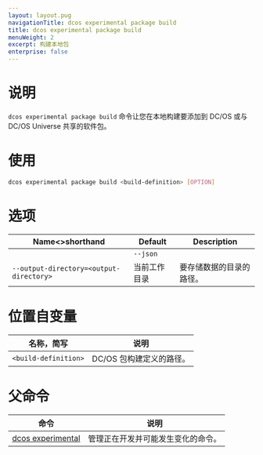 ```yaml
---
layout: layout.pug
navigationTitle: dcos experimental package build
title: dcos experimental package build
menuWeight: 2
excerpt: 构建本地包
enterprise: false
---
```



# 说明
`dcos experimental package build` 命令让您在本地构建要添加到 DC/OS 或与 DC/OS Universe 共享的软件包。

# 使用

```bash
dcos experimental package build <build-definition> [OPTION]
```

# 选项

| Name<>shorthand | Default | Description |
|---------|-------------|-------------|
| | `--json` | | 指定以 JSON 为格式的数据。|
| `--output-directory=<output-directory>` | 当前工作目录 | 要存储数据的目录的路径。|

# 位置自变量

| 名称，简写 | 说明 |
|---------|-------------|
| `<build-definition>` | DC/OS 包构建定义的路径。|

# 父命令

| 命令 | 说明 |
|---------|-------------|
| [dcos experimental](/cn/1.11/cli/command-reference/dcos-experimental/)  | 管理正在开发并可能发生变化的命令。| 
